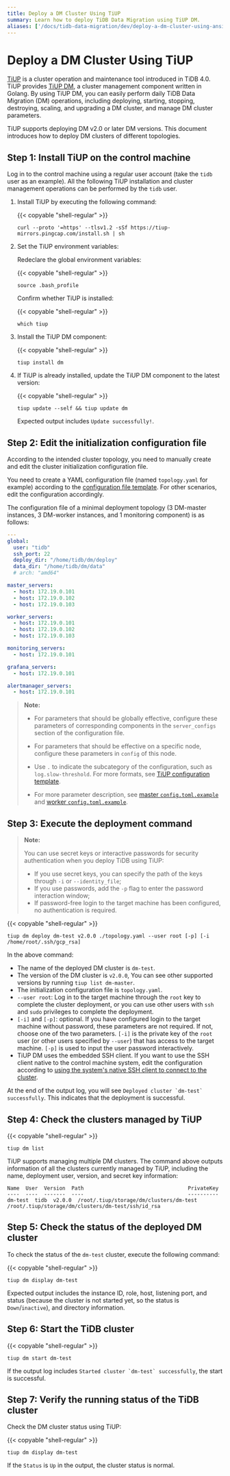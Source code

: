 ```yaml
---
title: Deploy a DM Cluster Using TiUP
summary: Learn how to deploy TiDB Data Migration using TiUP DM.
aliases: ['/docs/tidb-data-migration/dev/deploy-a-dm-cluster-using-ansible/','/docs/tools/dm/deployment/','/tidb-data-migration/dev/deploy-a-dm-cluster-using-ansible']
---
```


# Deploy a DM Cluster Using TiUP

[TiUP](https://github.com/pingcap/tiup) is a cluster operation and maintenance tool introduced in TiDB 4.0. TiUP provides [TiUP DM](maintain-dm-using-tiup.md), a cluster management component written in Golang. By using TiUP DM, you can easily perform daily TiDB Data Migration (DM) operations, including deploying, starting, stopping, destroying, scaling, and upgrading a DM cluster, and manage DM cluster parameters.

TiUP supports deploying DM v2.0 or later DM versions. This document introduces how to deploy DM clusters of different topologies.

## Step 1: Install TiUP on the control machine

Log in to the control machine using a regular user account (take the `tidb` user as an example). All the following TiUP installation and cluster management operations can be performed by the `tidb` user.

1. Install TiUP by executing the following command:

    {{< copyable "shell-regular" >}}

    ```shell
    curl --proto '=https' --tlsv1.2 -sSf https://tiup-mirrors.pingcap.com/install.sh | sh
    ```

2. Set the TiUP environment variables:

    Redeclare the global environment variables:

    {{< copyable "shell-regular" >}}

    ```shell
    source .bash_profile
    ```

    Confirm whether TiUP is installed:

    {{< copyable "shell-regular" >}}

    ```shell
    which tiup
    ```

3. Install the TiUP DM component:

    {{< copyable "shell-regular" >}}

    ```shell
    tiup install dm
    ```

4. If TiUP is already installed, update the TiUP DM component to the latest version:

    {{< copyable "shell-regular" >}}

    ```shell
    tiup update --self && tiup update dm
    ```

    Expected output includes `Update successfully!`.

## Step 2: Edit the initialization configuration file

According to the intended cluster topology, you need to manually create and edit the cluster initialization configuration file.

You need to create a YAML configuration file (named `topology.yaml` for example) according to the [configuration file template](https://github.com/pingcap/tiup/blob/master/examples/dm/topology.example.yaml). For other scenarios, edit the configuration accordingly.

The configuration file of a minimal deployment topology (3 DM-master instances, 3 DM-worker instances, and 1 monitoring component) is as follows:

```yaml
---
global:
  user: "tidb"
  ssh_port: 22
  deploy_dir: "/home/tidb/dm/deploy"
  data_dir: "/home/tidb/dm/data"
  # arch: "amd64"

master_servers:
  - host: 172.19.0.101
  - host: 172.19.0.102
  - host: 172.19.0.103

worker_servers:
  - host: 172.19.0.101
  - host: 172.19.0.102
  - host: 172.19.0.103

monitoring_servers:
  - host: 172.19.0.101

grafana_servers:
  - host: 172.19.0.101

alertmanager_servers:
  - host: 172.19.0.101
```

> **Note:**
>
> - For parameters that should be globally effective, configure these parameters of corresponding components in the `server_configs` section of the configuration file.
>
> - For parameters that should be effective on a specific node, configure these parameters in `config` of this node.
>
> - Use `.` to indicate the subcategory of the configuration, such as `log.slow-threshold`. For more formats, see [TiUP configuration template](https://github.com/pingcap/tiup/blob/master/examples/dm/topology.example.yaml).
>
> - For more parameter description, see [master `config.toml.example`](https://github.com/pingcap/dm/blob/master/dm/master/dm-master.toml) and [worker `config.toml.example`](https://github.com/pingcap/dm/blob/master/dm/worker/dm-worker.toml).

## Step 3: Execute the deployment command

> **Note:**
>
> You can use secret keys or interactive passwords for security authentication when you deploy TiDB using TiUP:
>
> - If you use secret keys, you can specify the path of the keys through `-i` or `--identity_file`;
> - If you use passwords, add the `-p` flag to enter the password interaction window;
> - If password-free login to the target machine has been configured, no authentication is required.

{{< copyable "shell-regular" >}}

```shell
tiup dm deploy dm-test v2.0.0 ./topology.yaml --user root [-p] [-i /home/root/.ssh/gcp_rsa]
```

In the above command:

- The name of the deployed DM cluster is `dm-test`.
- The version of the DM cluster is `v2.0.0`, You can see other supported versions by running `tiup list dm-master`.
- The initialization configuration file is `topology.yaml`.
- `--user root`: Log in to the target machine through the `root` key to complete the cluster deployment, or you can use other users with `ssh` and `sudo` privileges to complete the deployment.
- `[-i]` and `[-p]`: optional. If you have configured login to the target machine without password, these parameters are not required. If not, choose one of the two parameters. `[-i]` is the private key of the `root` user (or other users specified by `--user`) that has access to the target machine. `[-p]` is used to input the user password interactively.
- TiUP DM uses the embedded SSH client. If you want to use the SSH client native to the control machine system, edit the configuration according to [using the system's native SSH client to connect to the cluster](maintain-dm-using-tiup.md#use-the-systems-native-ssh-client-to-connect-to-cluster).

At the end of the output log, you will see ```Deployed cluster `dm-test` successfully```. This indicates that the deployment is successful.

## Step 4: Check the clusters managed by TiUP

{{< copyable "shell-regular" >}}

```shell
tiup dm list
```

TiUP supports managing multiple DM clusters. The command above outputs information of all the clusters currently managed by TiUP, including the name, deployment user, version, and secret key information:

```log
Name  User  Version  Path                                  PrivateKey
----  ----  -------  ----                                  ----------
dm-test  tidb  v2.0.0  /root/.tiup/storage/dm/clusters/dm-test  /root/.tiup/storage/dm/clusters/dm-test/ssh/id_rsa
```

## Step 5: Check the status of the deployed DM cluster

To check the status of the `dm-test` cluster, execute the following command:

{{< copyable "shell-regular" >}}

```shell
tiup dm display dm-test
```

Expected output includes the instance ID, role, host, listening port, and status (because the cluster is not started yet, so the status is `Down`/`inactive`), and directory information.

## Step 6: Start the TiDB cluster

{{< copyable "shell-regular" >}}

```shell
tiup dm start dm-test
```

If the output log includes ```Started cluster `dm-test` successfully```, the start is successful.

## Step 7: Verify the running status of the TiDB cluster

Check the DM cluster status using TiUP:

{{< copyable "shell-regular" >}}

```shell
tiup dm display dm-test
```

If the `Status` is `Up` in the output, the cluster status is normal.
